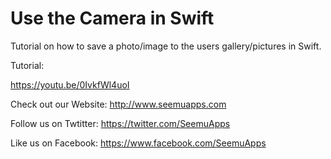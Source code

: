 Use the Camera in Swift
==============================

Tutorial on how to save a photo/image to the users gallery/pictures in Swift.

Tutorial:

https://youtu.be/0IvkfWl4uoI

Check out our Website: http://www.seemuapps.com

Follow us on Twtitter: https://twitter.com/SeemuApps

Like us on Facebook: https://www.facebook.com/SeemuApps
